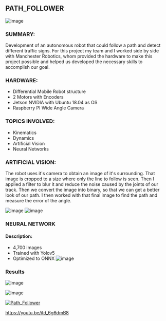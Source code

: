 ## PATH_FOLLOWER

![image](https://github.com/user-attachments/assets/6a1dc9f4-2131-40b7-966b-2ff34d0fbbbf)

### SUMMARY:
Development of an autonomous robot that could follow a path and detect different traffic signs. For this project my team and I worked side by side with Manchester Robotics, whom provided the hardware to make this project possible and helped us developed the necessary skills to accomplish our goal. 

### HARDWARE:
* Differential Mobile Robot structure
* 2 Motors with Encoders
* Jetson NVIDIA with Ubuntu 18.04 as OS
* Raspberry PI Wide Angle Camera 

### TOPICS INVOLVED:
* Kinematics
* Dynamics
* Artificial Vision
* Neural Networks

### ARTIFICIAL VISION:
The robot uses it's camera to obtain an image of it's surrounding. That image is cropped to a size where only the line to follow is seen. Then I applied a filter to blur it and reduce the noise caused by the joints of our track. Then we convert the image into binary, so that we can get a better look of our path. I then worked with that final image to find the path and measure the error of the angle. 

![image](https://github.com/user-attachments/assets/422606b6-6386-4509-bd9c-13d082ba8e52)
![image](https://github.com/user-attachments/assets/2fe77ed3-8e0f-4e77-a328-647382d890e5)


### NEURAL NETWORK
#### Description:
* 4,700 images
* Trained with Yolov5
* Optimized to ONNX
![image](https://github.com/user-attachments/assets/dd4b0946-3af4-4122-85e5-ab3f694efef6)

### Results
![image](https://github.com/user-attachments/assets/7b6bfd35-0d7d-4c6d-ba82-899c8ef851ac)

![image](https://github.com/user-attachments/assets/62ecf681-22e8-4a42-8635-808a041bc161)

[![Path_Follower](https://img.youtube.com/vi/itd_6g6dmB8/0.jpg)](https://www.youtube.com/watch?v=itd_6g6dmB8)

https://youtu.be/itd_6g6dmB8
